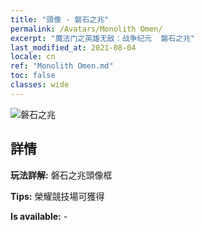 ```yaml
---
title: "頭像 - 磐石之兆"
permalink: /Avatars/Monolith Omen/
excerpt: "魔法门之英雄无敌：战争纪元  磐石之兆"
last_modified_at: 2021-08-04
locale: cn
ref: "Monolith Omen.md"
toc: false
classes: wide
---
```

 ![磐石之兆](/images/a/avatarFrame_85.png)

## 詳情

 **玩法詳解:** 磐石之兆頭像框 

 **Tips:** 榮耀競技場可獲得 

 **Is available:**  - 

